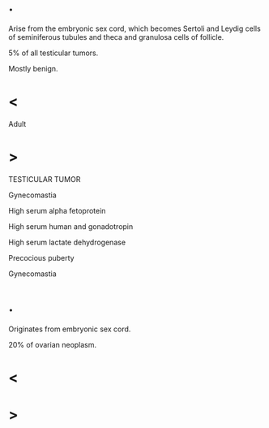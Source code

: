 # .

Arise from the embryonic sex cord, which becomes Sertoli and Leydig cells of seminiferous tubules and theca and granulosa cells of follicle.

5% of all testicular tumors.

Mostly benign.

# <

Adult

# >

TESTICULAR TUMOR

Gynecomastia

High serum alpha fetoprotein

High serum human and gonadotropin

High serum lactate dehydrogenase

Precocious puberty

Gynecomastia

# .

Originates from embryonic sex cord.

20% of ovarian neoplasm.

# <

# >
